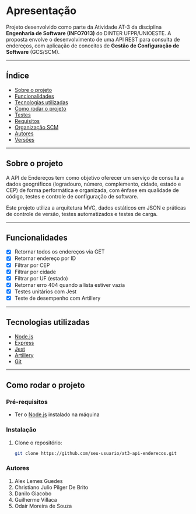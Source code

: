 # Apresentação

Projeto desenvolvido como parte da Atividade AT-3 da disciplina **Engenharia de Software (INFO7013)** do DINTER UFPR/UNIOESTE. A proposta envolve o desenvolvimento de uma API REST para consulta de endereços, com aplicação de conceitos de **Gestão de Configuração de Software** (GCS/SCM).

---

## Índice

- [Sobre o projeto](#sobre-o-projeto)
- [Funcionalidades](#funcionalidades)
- [Tecnologias utilizadas](#tecnologias-utilizadas)
- [Como rodar o projeto](#como-rodar-o-projeto)
- [Testes](#testes)
- [Requisitos](#requisitos)
- [Organização SCM](#organização-scm)
- [Autores](#autores)
- [Versões](#versoes)

---

## Sobre o projeto

A API de Endereços tem como objetivo oferecer um serviço de consulta a dados geográficos (logradouro, número, complemento, cidade, estado e CEP) de forma performática e organizada, com ênfase em qualidade de código, testes e controle de configuração de software.

Este projeto utiliza a arquitetura MVC, dados estáticos em JSON e práticas de controle de versão, testes automatizados e testes de carga.

---

## Funcionalidades

- [x] Retornar todos os endereços via GET
- [x] Retornar endereço por ID
- [x] Filtrar por CEP
- [x] Filtrar por cidade
- [x] Filtrar por UF (estado)
- [x] Retornar erro 404 quando a lista estiver vazia
- [x] Testes unitários com Jest
- [x] Teste de desempenho com Artillery

---

## Tecnologias utilizadas

- [Node.js](https://nodejs.org)
- [Express](https://expressjs.com/)
- [Jest](https://jestjs.io/)
- [Artillery](https://www.artillery.io/)
- [Git](https://git-scm.com/)

---

## Como rodar o projeto

### Pré-requisitos

- Ter o [Node.js](https://nodejs.org/) instalado na máquina

### Instalação

1. Clone o repositório:
   ```bash
   git clone https://github.com/seu-usuario/at3-api-enderecos.git

### Autores

1. Alex Lemes Guedes
2. Christiano Julio Pilger De Brito
3. Danilo Giacobo
4. Guilherme Villaca
5. Odair Moreira de Souza
